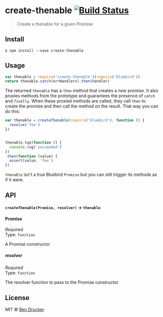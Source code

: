 # create-thenable [![Build Status](https://travis-ci.org/bendrucker/create-thenable.svg?branch=master)](https://travis-ci.org/bendrucker/create-thenable)

> Create a thenable for a given Promise

## Install

```
$ npm install --save create-thenable
```


## Usage

```js
var thenable = require('create-thenable')(require('bluebird'))
return thenable.catch(errHandlers).then(handler)
```

The returned `thenable` has a `then` method that creates a new promise. It also proxies methods from the prototype and guarantees the presence of `catch` and `finally`. When these proxied methods are called, they call `then` to create the promise and then call the method on the result. That way you can do this:

```js
var thenable = createThenable(require('bluebird'), function () {
  resolve('foo')
})


thenable.tap(function () {
  console.log('succeeded')
})
.then(function (value) {
  assert(value, 'foo')
})
```

`thenable` isn't a true Bluebird `Promise` but you can still trigger its methods as if it were. 

## API

#### `createThenable(Promise, resolver)` -> `thenable`

#### Promise

*Required*  
Type: `function`

A Promise constructor

##### resolver

*Required*  
Type: `function`

The resolver function to pass to the Promise constructor

## License

MIT © [Ben Drucker](http://bendrucker.me)
